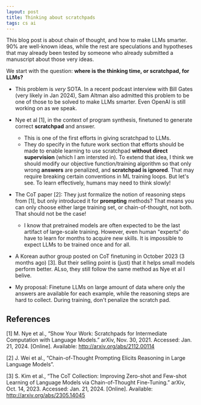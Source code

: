 ```yaml
---
layout: post
title: Thinking about scratchpads
tags: cs ai
---
```



This blog post is about chain of thought, and how to make LLMs smarter. 90% are well-known ideas, while the rest are speculations and hypotheses that may already been tested by someone who already submitted a manuscript about those very ideas.

We start with the question: **where is the thinking time, or scratchpad, for LLMs?**

- This problem is *very* SOTA. In a recent podcast interview with Bill Gates (very likely in Jan 2024), Sam Altman also admitted this problem to be one of those to be solved to make LLMs smarter. Even OpenAI is still working on as we speak.

- Nye et al [1], in the context of program synthesis, finetuned to generate correct **scratchpad** and answer. 
	- This is one of the first efforts in giving scratchpad to LLMs.
	- They do specify in the future work section that efforts should be made to enable learning to use scratchpad **without direct supervision** (which I am intersted in). To extend that idea, I think we should modify our objective function/training algorithm so that only wrong **answers** are penalized, and **scratchpad is ignored**. That may require breaking certain conventions in ML training loops. But let's see. To learn effectively, humans may need to think slowly!

- The CoT paper [2]: They just formalize the notion of reasoning steps from [1], but only introduced it for **prompting** methods? That means you can only choose either large training set, or chain-of-thought, not both. That should not be the case!
	- I know that pretrained models are often expected to be the last artifact of large-scale training. However, even human "experts" do have to learn for months to acquire new skills. It is impossible to expect LLMs to be trained once and for all.

- A Korean author group posted on CoT finetuning in October 2023 (3 months ago) [3]. But their selling point is (just) that it helps small models perform better. ALso, they still follow the same method as Nye et al I belive.

- My proposal: Finetune LLMs on large amount of data where only the answers are available for each example, while the reasoning steps are hard to collect. During training, don't penalize the scratch pad.

## References

[1] M. Nye et al., “Show Your Work: Scratchpads for Intermediate Computation with Language Models.” arXiv, Nov. 30, 2021. Accessed: Jan. 21, 2024. [Online]. Available: http://arxiv.org/abs/2112.00114

[2] J. Wei et al., “Chain-of-Thought Prompting Elicits Reasoning in Large Language Models”.

[3] S. Kim et al., “The CoT Collection: Improving Zero-shot and Few-shot Learning of Language Models via Chain-of-Thought Fine-Tuning.” arXiv, Oct. 14, 2023. Accessed: Jan. 21, 2024. [Online]. Available: http://arxiv.org/abs/2305.14045
